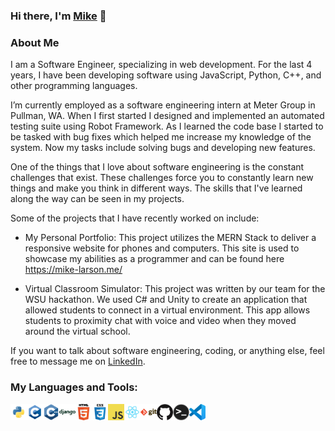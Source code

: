 ### Hi there, I'm [Mike](https://mike-larson.me/ ) 👋 

### About Me
I am a Software Engineer, specializing in web development. For the last 4 years, I have been developing software using JavaScript, Python, C++, and other programming languages.

I’m currently employed as a software engineering intern at Meter Group in Pullman, WA. When I first started I designed and implemented an automated testing suite using Robot Framework. As I learned the code base I started to be tasked with bug fixes which helped me increase my knowledge of the system. Now my tasks include solving bugs and developing new features.

One of the things that I love about software engineering is the constant challenges that exist. These challenges force you to constantly learn new things and make you think in different ways. The skills that I've learned along the way can be seen in my projects.

Some of the projects that I have recently worked on include:
- My Personal Portfolio: This project utilizes the MERN Stack to deliver a responsive website for phones and computers. This site is used to showcase my abilities as a programmer and can be found here https://mike-larson.me/ 

- Virtual Classroom Simulator: This project was written by our team for the WSU hackathon. We used C# and Unity to create an application that allowed students to connect in a virtual environment. This app allows students to proximity chat with voice and video when they moved around the virtual school.

If you want to talk about software engineering, coding, or anything else, feel free to message me on [LinkedIn](https://www.linkedin.com/in/larson2/). 

### My Languages and Tools:
<div>
<img align="left" title="Python" alt="Python" width="26px" src="https://raw.githubusercontent.com/github/explore/80688e429a7d4ef2fca1e82350fe8e3517d3494d/topics/python/python.png" />
<img align="left" title="C" alt="C" width="26px" src="https://raw.githubusercontent.com/github/explore/80688e429a7d4ef2fca1e82350fe8e3517d3494d/topics/c/c.png" />
<img align="left" title="C++" alt="C++" width="26px" src="https://raw.githubusercontent.com/github/explore/80688e429a7d4ef2fca1e82350fe8e3517d3494d/topics/cpp/cpp.png" />
<img align="left" title="Django" alt="Django" width="26px" src="https://raw.githubusercontent.com/github/explore/80688e429a7d4ef2fca1e82350fe8e3517d3494d/topics/django/django.png" />
<img align="left" alt="HTML5" width="26px" src="https://raw.githubusercontent.com/github/explore/80688e429a7d4ef2fca1e82350fe8e3517d3494d/topics/html/html.png" />
<img align="left" alt="CSS3" width="26px" src="https://raw.githubusercontent.com/github/explore/80688e429a7d4ef2fca1e82350fe8e3517d3494d/topics/css/css.png" />
<img align="left" alt="JavaScript" width="26px" src="https://raw.githubusercontent.com/github/explore/80688e429a7d4ef2fca1e82350fe8e3517d3494d/topics/javascript/javascript.png" />
<img align="left" alt="React" width="26px" src="https://raw.githubusercontent.com/github/explore/80688e429a7d4ef2fca1e82350fe8e3517d3494d/topics/react/react.png" />
<img align="left" alt="Git" width="26px" src="https://raw.githubusercontent.com/github/explore/80688e429a7d4ef2fca1e82350fe8e3517d3494d/topics/git/git.png" />
<img align="left" alt="GitHub" width="26px" src="https://raw.githubusercontent.com/github/explore/78df643247d429f6cc873026c0622819ad797942/topics/github/github.png" />
<img align="left" alt="Terminal" width="26px" src="https://raw.githubusercontent.com/github/explore/80688e429a7d4ef2fca1e82350fe8e3517d3494d/topics/terminal/terminal.png" />
<img align="left" title="VS Code" alt="Visual Studio Code" width="26px" src="https://raw.githubusercontent.com/github/explore/80688e429a7d4ef2fca1e82350fe8e3517d3494d/topics/visual-studio-code/visual-studio-code.png" />

<br />
<br />

[Website]: http://mikelarson.pythonanywhere.com/
[LinkedIn]: https://www.linkedin.com/in/larson2/
